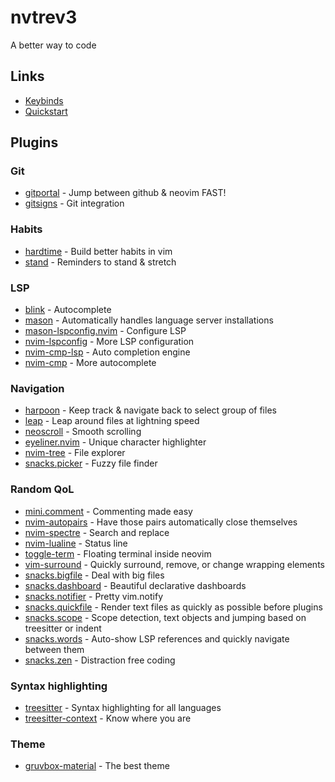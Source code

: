 # nvtrev3
A better way to code

## Links
- [Keybinds](https://github.com/trevorhauter/nvtrev3/wiki/Keybinds)
- [Quickstart](https://github.com/trevorhauter/nvtrev3/wiki/Quickstart)

## Plugins

### Git
- [gitportal](https://github.com/trevorhauter/gitportal.nvim) - Jump between github & neovim FAST!
- [gitsigns](https://github.com/lewis6991/gitsigns.nvim) - Git integration

### Habits
- [hardtime](https://github.com/m4xshen/hardtime.nvim) - Build better habits in vim
- [stand](https://github.com/mvllow/stand.nvim) - Reminders to stand & stretch

### LSP
- [blink](https://github.com/saghen/blink.cmp) - Autocomplete
- [mason](https://github.com/williamboman/mason.nvim") - Automatically handles language server installations
- [mason-lspconfig.nvim](https://github.com/williamboman/mason-lspconfig.nvim) - Configure LSP
- [nvim-lspconfig](https://github.com/neovim/nvim-lspconfig) - More LSP configuration
- [nvim-cmp-lsp](https://github.com/hrsh7th/cmp-nvim-lsp) - Auto completion engine
- [nvim-cmp](https://github.com/hrsh7th/nvim-cmp) - More autocomplete

### Navigation
- [harpoon](https://github.com/ThePrimeagen/harpoon/tree/harpoon2) - Keep track & navigate back to select group of files
- [leap](https://github.com/ggandor/leap.nvim) - Leap around files at lightning speed
- [neoscroll](https://github.com/karb94/neoscroll.nvim) - Smooth scrolling
- [eyeliner.nvim](https://github.com/jinh0/eyeliner.nvim) - Unique character highlighter
- [nvim-tree](https://github.com/nvim-tree/nvim-tree.lua) - File explorer
- [snacks.picker](https://github.com/folke/snacks.nvim/blob/main/docs/picker.md) - Fuzzy file finder

### Random QoL
- [mini.comment](https://github.com/echasnovski/mini.comment) - Commenting made easy
- [nvim-autopairs](https://github.com/windwp/nvim-autopairs) - Have those pairs automatically close themselves
- [nvim-spectre](https://github.com/nvim-pack/nvim-spectre) - Search and replace
- [nvim-lualine](https://github.com/nvim-lualine/lualine.nvim) - Status line
- [toggle-term](https://github.com/akinsho/toggleterm.nvim) - Floating terminal inside neovim
- [vim-surround](https://github.com/tpope/vim-surround) - Quickly surround, remove, or change wrapping elements
- [snacks.bigfile](https://github.com/folke/snacks.nvim/blob/main/docs/bigfile.md) - Deal with big files
- [snacks.dashboard](https://github.com/folke/snacks.nvim/blob/main/docs/dashboard.md) - Beautiful declarative dashboards
- [snacks.notifier](https://github.com/folke/snacks.nvim/blob/main/docs/notifier.md) - Pretty vim.notify
- [snacks.quickfile](https://github.com/folke/snacks.nvim/blob/main/docs/quickfile.md) - Render text files as quickly as possible before plugins
- [snacks.scope](https://github.com/folke/snacks.nvim/blob/main/docs/scope.md) - Scope detection, text objects and jumping based on treesitter or indent
- [snacks.words](https://github.com/folke/snacks.nvim/blob/main/docs/words.md) - Auto-show LSP references and quickly navigate between them
- [snacks.zen](https://github.com/folke/snacks.nvim/blob/main/docs/zen.md) - Distraction free coding

### Syntax highlighting
- [treesitter](https://github.com/nvim-treesitter/nvim-treesitter) - Syntax highlighting for all languages
- [treesitter-context](https://github.com/nvim-treesitter/nvim-treesitter-context) - Know where you are 

### Theme
- [gruvbox-material](https://github.com/sainnhe/gruvbox-material) - The best theme
